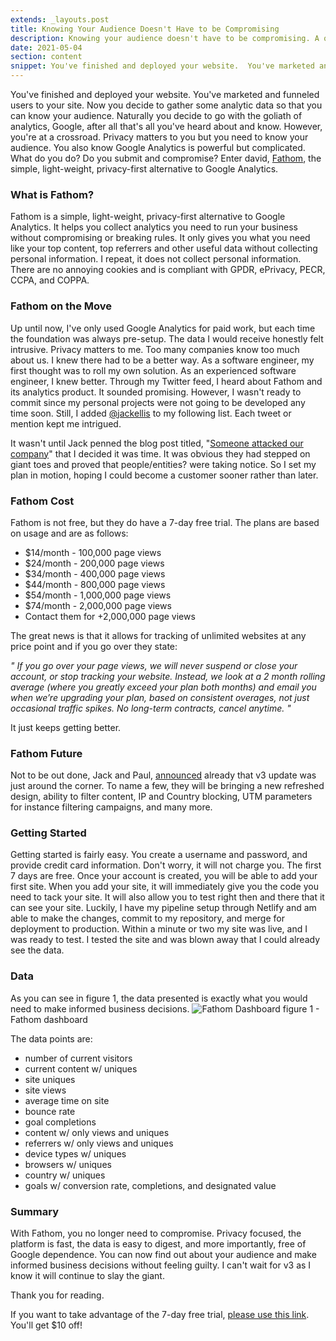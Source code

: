 ```yaml
---
extends: _layouts.post
title: Knowing Your Audience Doesn't Have to be Compromising
description: Knowing your audience doesn't have to be compromising. A quick look into how Fathom Analytics is a simple, light-weight, privacy-first alternative to Google Analytics.
date: 2021-05-04
section: content
snippet: You've finished and deployed your website.  You've marketed and funneled users to your site.  Now you decide to gather some analytic data so that you can know your audience.  Naturally you decide to go with the goliath of analytics, Google, after all that's all you've heard about and know. However, you're at a crossroad.  Privacy matters to you but you need to know your audience. You also know Google Analytics is powerful but complicated. What do you do? Do you submit and compromise? Enter david, Fathom, the simple, light-weight, privacy-first alternative to Google Analytics ...
---
```


You've finished and deployed your website.  You've marketed and funneled users to your site.  Now you decide to gather some analytic data so that you can know your audience.  Naturally you decide to go with the goliath of analytics, Google, after all that's all you've heard about and know. However, you're at a crossroad.  Privacy matters to you but you need to know your audience. You also know Google Analytics is powerful but complicated. What do you do? Do you submit and compromise? Enter david, [Fathom](https://usefathom.com/), the simple, light-weight, privacy-first alternative to Google Analytics.

### What is Fathom?
Fathom is a simple, light-weight, privacy-first alternative to Google Analytics. It helps you collect analytics you need to run your business without compromising or breaking rules. It only gives you what you need like your top content, top referrers and other useful data without collecting personal information.  I repeat, it does not collect personal information. There are no annoying cookies and is compliant with GPDR, ePrivacy, PECR, CCPA, and COPPA.

### Fathom on the Move
Up until now, I've only used Google Analytics for paid work, but each time the foundation was always pre-setup.  The data I would receive honestly felt intrusive.  Privacy matters to me. Too many companies know too much about us. I knew there had to be a better way. As a software engineer, my first thought was to roll my own solution. As an experienced software engineer, I knew better.  Through my Twitter feed, I heard about Fathom and its analytics product. It sounded promising.  However, I wasn't ready to commit since my personal projects were not going to be developed any time soon. Still, I added [@jackellis](https://twitter.com/JackEllis) to my following list. Each tweet or mention kept me intrigued.

It wasn't until Jack penned the blog post titled, "[Someone attacked our company](https://usefathom.com/blog/ddos-attack)"
that I decided it was time. It was obvious they had stepped on giant toes and proved that people/entities? were taking notice.
So I set my plan in motion, hoping I could become a customer sooner rather than later.

### Fathom Cost
Fathom is not free, but they do have a 7-day free trial. The plans are based on usage and are as follows:

- $14/month - 100,000 page views
- $24/month - 200,000 page views
- $34/month - 400,000 page views
- $44/month - 800,000 page views
- $54/month - 1,000,000 page views
- $74/month - 2,000,000 page views
- Contact them for +2,000,000 page views


The great news is that it allows for tracking of unlimited websites at any price point and if you go over they state:

*" If you go over your page views, we will never suspend or close your account, or stop tracking your website. Instead, we look at a 2 month rolling average (where you greatly exceed your plan both months) and email you when we’re upgrading your plan, based on consistent overages, not just occasional traffic spikes.
No long-term contracts, cancel anytime. "*

It just keeps getting better.

### Fathom Future
Not to be out done, Jack and Paul, [announced](https://usefathom.com/v3) already that v3 update was just around the corner. To name a few, they will be bringing a new refreshed design, ability to filter content, IP and Country blocking, UTM parameters for instance filtering campaigns, and many more.

### Getting Started
Getting started is fairly easy.  You create a username and password, and provide credit card information.  Don't worry, it will not charge you.  The first 7 days are free. Once your account is created, you will be able to add your first site.   When you add your site, it will immediately give you the code you need to tack your site.  It will also allow you to test right then and there that it can see your site. Luckily, I have my pipeline setup through Netlify and am able to make the changes, commit to my repository, and merge for deployment to production.  Within a minute or two my site was live, and I was ready to test. I tested the site and was blown away that I could already see the data.

### Data
As you can see in figure 1, the data presented is exactly what you would need to make informed business decisions.
![Fathom Dashboard](/assets/images/fathom_dashboard.png "current fathom dashboard")
figure 1 - Fathom dashboard

The data points are:

- number of current visitors
- current content w/ uniques
- site uniques
- site views
- average time on site
- bounce rate
- goal completions
- content w/ only views and uniques
- referrers w/ only views and uniques
- device types w/ uniques
- browsers w/ uniques
- country w/ uniques
- goals w/ conversion rate, completions, and designated value

### Summary
With Fathom, you no longer need to compromise. Privacy focused, the platform is fast, the data is easy to digest, and more importantly, free of Google dependence. You can now find out about your audience and make informed business decisions without feeling guilty. I can't wait for v3 as I know it will continue to slay the giant.

Thank you for reading.

If you want to take advantage of the 7-day free trial, [please use this link](https://usefathom.com/ref/AKM9UL). You'll get $10 off!
